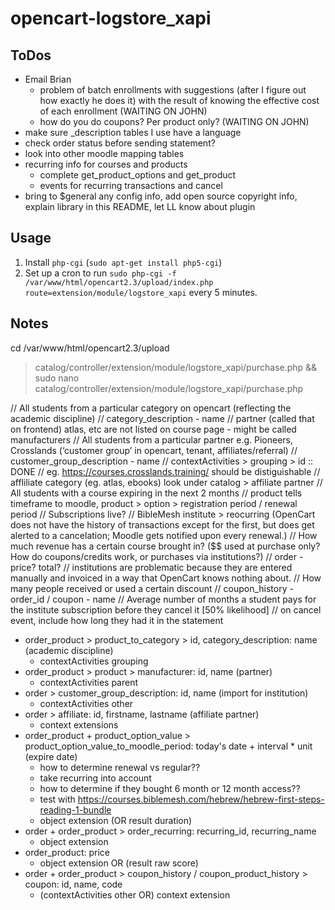 # opencart-logstore_xapi

## ToDos

- Email Brian
  - problem of batch enrollments with suggestions (after I figure out how exactly he does it) with the result of knowing the effective cost of each enrollment (WAITING ON JOHN)
  - how do you do coupons? Per product only? (WAITING ON JOHN)
- make sure _description tables I use have a language
- check order status before sending statement?
- look into other moodle mapping tables
- recurring info for courses and products
  - complete get_product_options and get_product
  - events for recurring transactions and cancel
- bring to $general any config info, add open source copyright info, explain library in this README, let LL know about plugin

## Usage

1) Install `php-cgi` (`sudo apt-get install php5-cgi`)
2) Set up a cron to run `sudo php-cgi -f /var/www/html/opencart2.3/upload/index.php route=extension/module/logstore_xapi` every 5 minutes.

## Notes

cd /var/www/html/opencart2.3/upload
> catalog/controller/extension/module/logstore_xapi/purchase.php && sudo nano catalog/controller/extension/module/logstore_xapi/purchase.php

  // All students from a particular category on opencart (reflecting the academic discipline)
    // category_description - name
    // partner (called that on frontend) atlas, etc are not listed on course page - might be called manufacturers
  // All students from a particular partner e.g. Pioneers, Crosslands (‘customer group’ in opencart, tenant, affiliates/referral)
    // customer_group_description - name
    // contextActivities > grouping > id :: DONE
    // eg. https://courses.crosslands.training/ should be distiguishable
    // affliliate category (eg. atlas, ebooks) look under catalog > affiliate partner
  // All students with a course expiring in the next 2 months
    // product tells timeframe to moodle, product > option > registration period / renewal period
  // Subscriptions live?
    // BibleMesh institute > reocurring (OpenCart does not have the history of transactions except for the first, but does get alerted to a cancelation; Moodle gets notified upon every renewal.)
  // How much revenue has a certain course brought in? ($$ used at purchase only? How do coupons/credits work, or purchases via institutions?)
    // order - price? total?
    // institutions are problematic because they are entered manually and invoiced in a way that OpenCart knows nothing about.
  // How many people received or used a certain discount
    // coupon_history - order_id / coupon - name
  // Average number of months a student pays for the institute subscription before they cancel it [50% likelihood]
    // on cancel event, include how long they had it in the statement

- order_product > product_to_category > id, category_description: name (academic discipline)
  - contextActivities grouping
- order_product > product > manufacturer: id, name (partner)
  - contextActivities parent
- order > customer_group_description: id, name (import for institution)
  - contextActivities other
- order > affiliate: id, firstname, lastname (affiliate partner)
  - context extensions
- order_product + product_option_value > product_option_value_to_moodle_period: today's date + interval * unit (expire date)
  - how to determine renewal vs regular??
  - take recurring into account
  - how to determine if they bought 6 month or 12 month access??
  - test with https://courses.biblemesh.com/hebrew/hebrew-first-steps-reading-1-bundle
  - object extension (OR result duration)
- order + order_product > order_recurring: recurring_id, recurring_name
  - object extension
- order_product: price
  - object extension OR (result raw score)
- order + order_product > coupon_history / coupon_product_history > coupon: id, name, code
  - (contextActivities other OR) context extension



